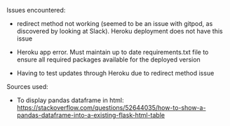 Issues encountered:

- redirect method not working (seemed to be an issue with gitpod, as discovered by looking at Slack). Heroku deployment does not have this issue

- Heroku app error. Must maintain up to date requirements.txt file to ensure all required packages available for the deployed version 

- Having to test updates through Heroku due to redirect method issue

Sources used:

- To display pandas dataframe in html: 
https://stackoverflow.com/questions/52644035/how-to-show-a-pandas-dataframe-into-a-existing-flask-html-table
